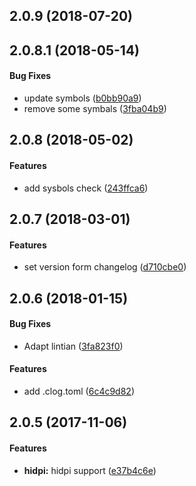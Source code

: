 <a name="2.0.9"></a>
## 2.0.9 (2018-07-20)




<a name="2.0.8.1"></a>
## 2.0.8.1 (2018-05-14)


#### Bug Fixes

*   update symbols ([b0bb90a9](https://github.com/linuxdeepin/dtkwm/commit/b0bb90a90beae4bb25a2e7d4da3a134a349013ba))
*   remove some symbals ([3fba04b9](https://github.com/linuxdeepin/dtkwm/commit/3fba04b9c68d68a4b4e1d3b5eab063811c868a03))



<a name="2.0.8"></a>
## 2.0.8 (2018-05-02)


#### Features

*   add sysbols check ([243ffca6](https://github.com/linuxdeepin/dtkwm/commit/243ffca6b20387bfdcb6501fdb7273542e80c608))



<a name="2.0.7"></a>
## 2.0.7 (2018-03-01)


#### Features

*   set version form changelog ([d710cbe0](https://github.com/linuxdeepin/dtkwm/commit/d710cbe08be4f37b0ac4af44fd4d6150e6c04af2))



<a name="2.0.6"></a>
## 2.0.6 (2018-01-15)


#### Bug Fixes

*   Adapt lintian ([3fa823f0](https://github.com/linuxdeepin/dtkwm/commit/3fa823f0f6e2db7c7a3d1855498f6ebefa28038d))

#### Features

*   add .clog.toml ([6c4c9d82](https://github.com/linuxdeepin/dtkwm/commit/6c4c9d824c49e62b89a4ca7752af5cd0a4674230))



<a name="2.0.5"></a>
## 2.0.5 (2017-11-06)


#### Features

* **hidpi:**  hidpi support ([e37b4c6e](e37b4c6e))
